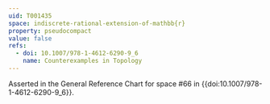 ```yaml
---
uid: T001435
space: indiscrete-rational-extension-of-mathbb{r}
property: pseudocompact
value: false
refs:
  - doi: 10.1007/978-1-4612-6290-9_6
    name: Counterexamples in Topology
---
```

Asserted in the General Reference Chart for space #66 in
{{doi:10.1007/978-1-4612-6290-9_6}}.
